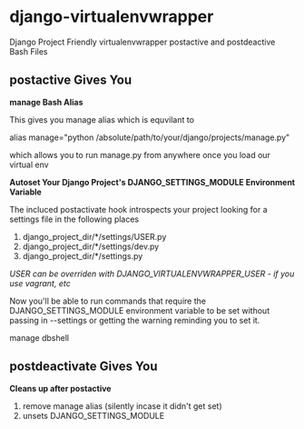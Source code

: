 # django-virtualenvwrapper #

Django Project Friendly virtualenvwrapper postactive and postdeactive Bash Files

## postactive Gives You ##

**manage Bash Alias**

This gives you manage alias which is equvilant to

  alias manage="python /absolute/path/to/your/django/projects/manage.py"

which allows you to run manage.py from anywhere once you load our virtual env

**Autoset Your Django Project's DJANGO\_SETTINGS\_MODULE Environment Variable**

The incluced postactivate hook introspects your project looking for a settings file in the following
places

1. django\_project\_dir/\*/settings/USER.py
2. django\_project\_dir/\*/settings/dev.py
3. django\_project\_dir/\*/settings.py

*USER can be overriden with DJANGO_VIRTUALENVWRAPPER_USER - if you use vagrant, etc*

Now you'll be able to run commands that require the DJANGO\_SETTINGS\_MODULE environment variable to
be set without passing in --settings or getting the warning reminding you to set it.

  manage dbshell

## postdeactivate Gives You ##

**Cleans up after postactive**

1. remove manage alias (silently incase it didn't get set)
2. unsets DJANGO\_SETTINGS\_MODULE


